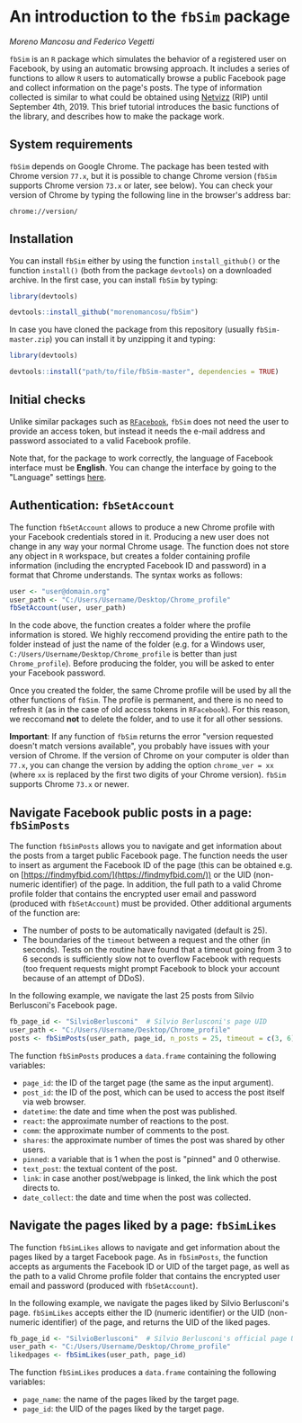 
# An introduction to the ```fbSim``` package

*Moreno Mancosu and Federico Vegetti*


```fbSim``` is an ```R``` package which simulates the behavior of a registered user on Facebook, by using an automatic browsing approach. It includes a series of functions to allow ```R``` users to automatically browse a public Facebook page and collect information on the page's posts. The type of information collected is similar to what could be obtained using [Netvizz](https://wiki.digitalmethods.net/Dmi/ToolNetvizz) (RIP) until September 4th, 2019. This brief tutorial introduces the basic functions of the library, and describes how to make the package work.

## System requirements

```fbSim``` depends on Google Chrome. The package has been tested with Chrome version ```77.x```, but it is possible to change Chrome version (```fbSim``` supports Chrome version ```73.x``` or later, see below). You can check your version of Chrome by typing the following line in the browser's address bar:

```{bash eval = FALSE}
chrome://version/
```

## Installation

You can install ```fbSim``` either by using the function ```install_github()``` or the function ```install()``` (both from the package ```devtools```) on a downloaded archive. In the first case, you can install ```fbSim``` by typing:

```r
library(devtools)

devtools::install_github("morenomancosu/fbSim")
```

In case you have cloned the package from this repository (usually ```fbSim-master.zip```) you can install it by unzipping it and typing:

```r
library(devtools)

devtools::install("path/to/file/fbSim-master", dependencies = TRUE)
```

## Initial checks

Unlike similar packages such as [```RFacebook```](https://cran.r-project.org/web/packages/Rfacebook/Rfacebook.pdf), ```fbSim``` does not need the user to provide an access token, but instead it needs the e-mail address and password associated to a valid Facebook profile. 

Note that, for the package to work correctly, the language of Facebook interface must be **English**. You can change the interface by going to the "Language" settings [here](https://www.facebook.com/settings?tab=language). 


## Authentication: ```fbSetAccount```

The function ```fbSetAccount``` allows to produce a new Chrome profile with your Facebook credentials stored in it. Producing a new user does not change in any way your normal Chrome usage. The function does not store any object in ```R``` workspace, but creates a folder containing profile information (including the encrypted Facebook ID and password) in a format that Chrome understands. The syntax works as follows:

```r
user <- "user@domain.org"
user_path <- "C:/Users/Username/Desktop/Chrome_profile"
fbSetAccount(user, user_path)
```

In the code above, the function creates a folder where the profile information is stored. We highly reccomend providing the entire path to the folder instead of just the name of the folder (e.g. for a Windows user, ```C:/Users/Username/Desktop/Chrome_profile``` is better than just ```Chrome_profile```). Before producing the folder, you will be asked to enter your Facebook password. 

Once you created the folder, the same Chrome profile will be used by all the other functions of ```fbSim```. The profile is permanent, and there is no need to refresh it (as in the case of old access tokens in ```RFacebook```). For this reason, we reccomand **not** to delete the folder, and to use it for all other sessions.

**Important**: If any function of ```fbSim``` returns the error "version requested doesn't match versions available", you probably have issues with your version of Chrome. If the version of Chrome on your computer is older than ```77.x```, you can change the version by adding the option ```chrome_ver = xx``` (where ```xx``` is replaced by the first two digits of your Chrome version). ```fbSim``` supports Chrome ```73.x``` or newer.

## Navigate Facebook public posts in a page: ```fbSimPosts```

The function ```fbSimPosts``` allows you to navigate and get information about the posts from a target public Facebook page. The function needs the user to insert as argument the Facebook ID of the page (this can be obtained e.g. on [https://findmyfbid.com/](https://findmyfbid.com/)) or the UID (non-numeric identifier) of the page. In addition, the full path to a valid Chrome profile folder that contains the encrypted user email and password (produced with ```fbSetAccount```) must be provided. Other additional arguments of the function are:

- The number of posts to be automatically navigated (default is 25).
- The boundaries of the ```timeout``` between a request and the other (in seconds). Tests on the routine have found that a timeout going from 3 to 6 seconds is sufficiently slow not to overflow Facebook with requests (too frequent requests might prompt Facebook to block your account because of an attempt of DDoS).

In the following example, we navigate the last 25 posts from Silvio Berlusconi's Facebook page.

```r
fb_page_id <- "SilvioBerlusconi"  # Silvio Berlusconi's page UID
user_path <- "C:/Users/Username/Desktop/Chrome_profile"
posts <- fbSimPosts(user_path, page_id, n_posts = 25, timeout = c(3, 6))
```

The function ```fbSimPosts``` produces a ```data.frame``` containing the following variables:

- ```page_id```: the ID of the target page (the same as the input argument).
- ```post_id```: the ID of the post, which can be used to access the post itself via web browser.
- ```datetime```: the date and time when the post was published.
- ```react```: the approximate number of reactions to the post.
- ```comm```: the approximate number of comments to the post.
- ```shares```: the approximate number of times the post was shared by other users.
- ```pinned```: a variable that is 1 when the post is "pinned" and 0 otherwise.
- ```text_post```: the textual content of the post.
- ```link```: in case another post/webpage is linked, the link which the post directs to.
- ```date_collect```: the date and time when the post was collected.


## Navigate the pages liked by a page: ```fbSimLikes```

The function ```fbSimLikes``` allows to navigate and get information about the pages liked by a target Facebook page. As in ```fbSimPosts```, the function accepts as arguments the Facebook ID or UID of the target page, as well as the path to a valid Chrome profile folder that contains the encrypted user email and password (produced with ```fbSetAccount```).

In the following example, we navigate the pages liked by Silvio Berlusconi's page. ```fbSimLikes``` accepts either the ID (numeric identifier) or the UID (non-numeric identifier) of the page, and returns the UID of the liked pages.

```r
fb_page_id <- "SilvioBerlusconi"  # Silvio Berlusconi's official page UID
user_path <- "C:/Users/Username/Desktop/Chrome_profile"
likedpages <- fbSimLikes(user_path, page_id)
```

The function ```fbSimLikes``` produces a ```data.frame``` containing the following variables:

- ```page_name```: the name of the pages liked by the target page.
- ```page_id```: the UID of the pages liked by the target page.
